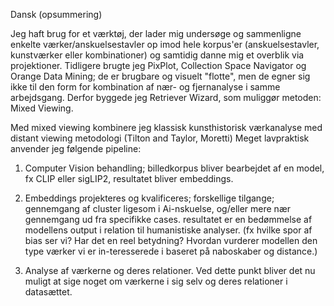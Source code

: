 Dansk (opsummering)

Jeg haft brug for et værktøj, der lader mig undersøge og sammenligne enkelte værker/anskuelsestavler op imod hele korpus'er (anskuelsestavler, kunstværker eller kombinationer) og samtidig danne mig et overblik via projektioner. Tidligere brugte jeg PixPlot, Collection Space Navigator og Orange Data Mining; de er brugbare og visuelt "flotte", men de egner sig ikke til den form for kombination af nær- og fjernanalyse i samme arbejdsgang. 
Derfor byggede jeg Retriever Wizard, som muliggør metoden: Mixed Viewing.

Med mixed viewing kombinere jeg klassisk kunsthistorisk værkanalyse med distant viewing metodologi (Tilton and Taylor, Moretti)
Meget lavpraktisk anvender jeg følgende pipeline:
1. Computer Vision behandling; billedkorpus bliver bearbejdet af en model, fx CLIP eller sigLIP2, resultatet bliver embeddings.

2. Embeddings projekteres og kvalificeres; forskellige tilgange; gennemgang af cluster ligesom i Ai-nskuelse, og/eller mere nær gennemgang ud fra specifikke cases. resultatet er en bedømmelse af modellens output i relation til humanistiske analyser. (fx hvilke spor af bias ser vi? Har det en reel betydning? Hvordan vurderer modellen den type værker vi er in-teresserede i baseret på naboskaber og distance.)  

3. Analyse af værkerne og deres relationer. Ved dette punkt bliver det nu muligt at sige noget om værkerne i sig selv og deres relationer i datasættet. 
